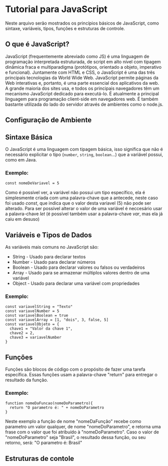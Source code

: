 # Tutorial para JavaScript

Neste arquivo serão mostrados os princípios básicos de JavaScript, como sintaxe, variáveis, tipos, funções e estruturas de controle.

## O que é JavaScript?

JavaScript (frequentemente abreviado como JS) é uma linguagem de programação interpretada estruturada, de script em alto nível com tipagem dinâmica fraca e multiparadigma (protótipos, orientado a objeto, imperativo e funcional). Juntamente com HTML e CSS, o JavaScript é uma das três principais tecnologias da World Wide Web. JavaScript permite páginas da Web interativas e, portanto, é uma parte essencial dos aplicativos da web. A grande maioria dos sites usa, e todos os principais navegadores têm um mecanismo JavaScript dedicado para executá-lo. É atualmente a principal linguagem para programação client-side em navegadores web. É também bastante utilizada do lado do servidor através de ambientes como o node.js.

## Configuração de Ambiente



## Sintaxe Básica

O JavaScript é uma linguagem com tipagem básica, isso significa que não é necessário explicitar o tipo (`number`, `string`, `boolean`...) que a variável possui, como em Java.

### Exemplo:

```
const nomeDeVariavel = 5
```

Como é possível ver, a variável não possui um tipo específico, ela é simplesmente criada com uma palavra-chave que a antecede, neste caso foi usado _const_, que indica que o valor desta variavel (5) não pode ser alterado. Para ser possível alterar o valor de uma variável é neccesário usar a palavra-chave _let_ (é possível também usar a palavra-chave _var_, mas ela já caiu em desuso)

## Variáveis e Tipos de Dados

As variáveis mais comuns no JavaScript são:

* String - Usado para declarar textos
* Number - Usado para declarar números 
* Boolean - Usado para declarar valores ou falsos ou verdadeiros
* Array - Usado para se armazenar múltiplos valores dentro de uma variável
* Object - Usado para declarar uma variável com propriedades 

### Exemplo:

```
const variavelString = "Texto"
const variavelNumber = 5
const variavelBoolean = true
const variavelArray = [1, "dois", 3, false, 5]
const variavelObjeto = {
  chave1 = "Valor da chave 1",
  chave2 = 2,
  chave3 = variavelNumber
}
```

## Funções

Funções são blocos de código com o propósito de fazer uma tarefa específica. Essas funções usam a palavra-chave "return" para entregar o resultado da função.

### Exemplo: 

```
function nomeDaFuncao(nomeDoParametro){
  return "O parametro é: " + nomeDoParametro
}
```

Neste exemplo a função de nome "nomeDaFunção" recebe como parametro um valor qualquer, de nome "nomeDoParametro", e retorna uma frase com o valor que foi atribuído à "nomeDoParametro". Caso o valor de "nomeDoParametro" seja "Brasil", o resultado dessa função, ou seu retorno, será: "O parametro é: Brasil"

## Estruturas de contole

